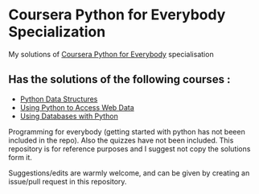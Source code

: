 # Coursera Python for Everybody Specialization
My solutions of [Coursera Python for Everybody](https://www.coursera.org/specializations/python) specialisation

## Has the solutions of the following courses :
* [Python Data Structures](https://www.coursera.org/learn/python-data)
* [Using Python to Access Web Data](https://www.coursera.org/learn/python-network-data)
* [Using Databases with Python](https://www.coursera.org/learn/python-databases)

Programming for everybody (getting started with python has not beeen included in the repo). Also the quizzes have not been included. This repository is for reference purposes and I suggest not copy the solutions form it.

Suggestions/edits are warmly welcome, and can be given by creating an issue/pull request in this repository.
